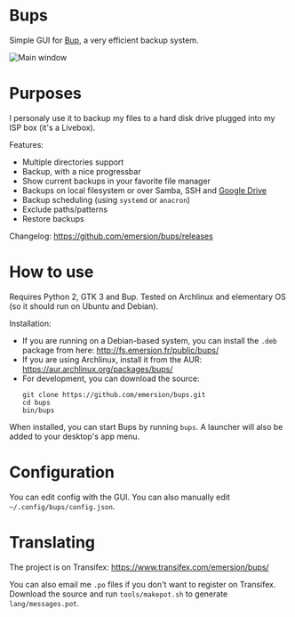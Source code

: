 Bups
====

Simple GUI for [Bup](https://github.com/bup/bup), a very efficient backup system.

![Main window](https://cloud.githubusercontent.com/assets/506932/8412281/2b916e6e-1e89-11e5-9b78-dbb6c55367de.png)

# Purposes

I personaly use it to backup my files to a hard disk drive plugged into my ISP box (it's a Livebox).

Features:
* Multiple directories support
* Backup, with a nice progressbar
* Show current backups in your favorite file manager
* Backups on local filesystem or over Samba, SSH and [Google Drive](https://github.com/astrada/google-drive-ocamlfuse)
* Backup scheduling (using `systemd` or `anacron`)
* Exclude paths/patterns
* Restore backups

Changelog: https://github.com/emersion/bups/releases

# How to use

Requires Python 2, GTK 3 and Bup. Tested on Archlinux and elementary OS (so it should run on Ubuntu and Debian).

Installation:
* If you are running on a Debian-based system, you can install the `.deb` package from here: http://fs.emersion.fr/public/bups/
* If you are using Archlinux, install it from the AUR: https://aur.archlinux.org/packages/bups/
* For development, you can download the source:
  ```shell
  git clone https://github.com/emersion/bups.git
  cd bups
  bin/bups
  ```

When installed, you can start Bups by running `bups`. A launcher will also be added to your desktop's app menu.

# Configuration

You can edit config with the GUI. You can also manually edit `~/.config/bups/config.json`.

# Translating

The project is on Transifex: https://www.transifex.com/emersion/bups/

You can also email me `.po` files if you don't want to register on Transifex. Download the source and run `tools/makepot.sh` to generate `lang/messages.pot`.
